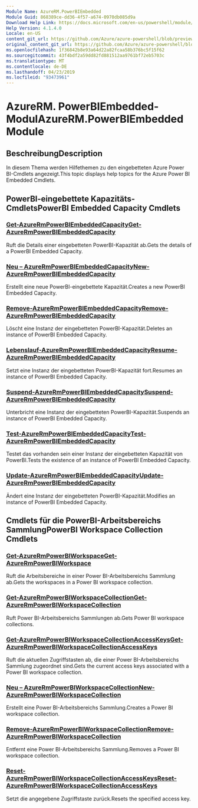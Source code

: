 ```yaml
---
Module Name: AzureRM.PowerBIEmbedded
Module Guid: 868389ce-dd36-4f57-a674-0970db085d9a
Download Help Link: https://docs.microsoft.com/en-us/powershell/module/azurerm.powerbiembedded
Help Version: 4.1.4.0
Locale: en-US
content_git_url: https://github.com/Azure/azure-powershell/blob/preview/src/ResourceManager/PowerBIEmbedded/Commands.Management.PowerBIEmbedded/help/AzureRM.PowerBIEmbedded.md
original_content_git_url: https://github.com/Azure/azure-powershell/blob/preview/src/ResourceManager/PowerBIEmbedded/Commands.Management.PowerBIEmbedded/help/AzureRM.PowerBIEmbedded.md
ms.openlocfilehash: 1f36842b8e93a64d22a82fcaa58b376bc5f15f62
ms.sourcegitcommit: 43f4bdf2a59dd82fd881512aa9761bf72eb5703c
ms.translationtype: MT
ms.contentlocale: de-DE
ms.lasthandoff: 04/23/2019
ms.locfileid: "93473961"
---
```

# <span data-ttu-id="5b444-101">AzureRM. PowerBIEmbedded-Modul</span><span class="sxs-lookup"><span data-stu-id="5b444-101">AzureRM.PowerBIEmbedded Module</span></span>
## <span data-ttu-id="5b444-102">Beschreibung</span><span class="sxs-lookup"><span data-stu-id="5b444-102">Description</span></span>
<span data-ttu-id="5b444-103">In diesem Thema werden Hilfethemen zu den eingebetteten Azure Power BI-Cmdlets angezeigt.</span><span class="sxs-lookup"><span data-stu-id="5b444-103">This topic displays help topics for the Azure Power BI Embedded Cmdlets.</span></span>

## <span data-ttu-id="5b444-104">PowerBI-eingebettete Kapazitäts-Cmdlets</span><span class="sxs-lookup"><span data-stu-id="5b444-104">PowerBI Embedded Capacity Cmdlets</span></span>
### [<span data-ttu-id="5b444-105">Get-AzureRmPowerBIEmbeddedCapacity</span><span class="sxs-lookup"><span data-stu-id="5b444-105">Get-AzureRmPowerBIEmbeddedCapacity</span></span>](Get-AzureRmPowerBIEmbeddedCapacity.md)
<span data-ttu-id="5b444-106">Ruft die Details einer eingebetteten PowerBI-Kapazität ab.</span><span class="sxs-lookup"><span data-stu-id="5b444-106">Gets the details of a PowerBI Embedded Capacity.</span></span>

### [<span data-ttu-id="5b444-107">Neu – AzureRmPowerBIEmbeddedCapacity</span><span class="sxs-lookup"><span data-stu-id="5b444-107">New-AzureRmPowerBIEmbeddedCapacity</span></span>](New-AzureRmPowerBIEmbeddedCapacity.md)
<span data-ttu-id="5b444-108">Erstellt eine neue PowerBI-eingebettete Kapazität.</span><span class="sxs-lookup"><span data-stu-id="5b444-108">Creates a new PowerBI Embedded Capacity.</span></span>

### [<span data-ttu-id="5b444-109">Remove-AzureRmPowerBIEmbeddedCapacity</span><span class="sxs-lookup"><span data-stu-id="5b444-109">Remove-AzureRmPowerBIEmbeddedCapacity</span></span>](Remove-AzureRmPowerBIEmbeddedCapacity.md)
<span data-ttu-id="5b444-110">Löscht eine Instanz der eingebetteten PowerBI-Kapazität.</span><span class="sxs-lookup"><span data-stu-id="5b444-110">Deletes an instance of PowerBI Embedded Capacity.</span></span>

### [<span data-ttu-id="5b444-111">Lebenslauf-AzureRmPowerBIEmbeddedCapacity</span><span class="sxs-lookup"><span data-stu-id="5b444-111">Resume-AzureRmPowerBIEmbeddedCapacity</span></span>](Resume-AzureRmPowerBIEmbeddedCapacity.md)
<span data-ttu-id="5b444-112">Setzt eine Instanz der eingebetteten PowerBI-Kapazität fort.</span><span class="sxs-lookup"><span data-stu-id="5b444-112">Resumes an instance of PowerBI Embedded Capacity.</span></span>

### [<span data-ttu-id="5b444-113">Suspend-AzureRmPowerBIEmbeddedCapacity</span><span class="sxs-lookup"><span data-stu-id="5b444-113">Suspend-AzureRmPowerBIEmbeddedCapacity</span></span>](Suspend-AzureRmPowerBIEmbeddedCapacity.md)
<span data-ttu-id="5b444-114">Unterbricht eine Instanz der eingebetteten PowerBI-Kapazität.</span><span class="sxs-lookup"><span data-stu-id="5b444-114">Suspends an instance of PowerBI Embedded Capacity.</span></span>

### [<span data-ttu-id="5b444-115">Test-AzureRmPowerBIEmbeddedCapacity</span><span class="sxs-lookup"><span data-stu-id="5b444-115">Test-AzureRmPowerBIEmbeddedCapacity</span></span>](Test-AzureRmPowerBIEmbeddedCapacity.md)
<span data-ttu-id="5b444-116">Testet das vorhanden sein einer Instanz der eingebetteten Kapazität von PowerBI.</span><span class="sxs-lookup"><span data-stu-id="5b444-116">Tests the existence of an instance of PowerBI Embedded Capacity.</span></span>

### [<span data-ttu-id="5b444-117">Update-AzureRmPowerBIEmbeddedCapacity</span><span class="sxs-lookup"><span data-stu-id="5b444-117">Update-AzureRmPowerBIEmbeddedCapacity</span></span>](Update-AzureRmPowerBIEmbeddedCapacity.md)
<span data-ttu-id="5b444-118">Ändert eine Instanz der eingebetteten PowerBI-Kapazität.</span><span class="sxs-lookup"><span data-stu-id="5b444-118">Modifies an instance of PowerBI Embedded Capacity.</span></span>


## <span data-ttu-id="5b444-119">Cmdlets für die PowerBI-Arbeitsbereichs Sammlung</span><span class="sxs-lookup"><span data-stu-id="5b444-119">PowerBI Workspace Collection Cmdlets</span></span>
### [<span data-ttu-id="5b444-120">Get-AzureRmPowerBIWorkspace</span><span class="sxs-lookup"><span data-stu-id="5b444-120">Get-AzureRmPowerBIWorkspace</span></span>](Get-AzureRmPowerBIWorkspace.md)
<span data-ttu-id="5b444-121">Ruft die Arbeitsbereiche in einer Power BI-Arbeitsbereichs Sammlung ab.</span><span class="sxs-lookup"><span data-stu-id="5b444-121">Gets the workspaces in a Power BI workspace collection.</span></span>

### [<span data-ttu-id="5b444-122">Get-AzureRmPowerBIWorkspaceCollection</span><span class="sxs-lookup"><span data-stu-id="5b444-122">Get-AzureRmPowerBIWorkspaceCollection</span></span>](Get-AzureRmPowerBIWorkspaceCollection.md)
<span data-ttu-id="5b444-123">Ruft Power BI-Arbeitsbereichs Sammlungen ab.</span><span class="sxs-lookup"><span data-stu-id="5b444-123">Gets Power BI workspace collections.</span></span>

### [<span data-ttu-id="5b444-124">Get-AzureRmPowerBIWorkspaceCollectionAccessKeys</span><span class="sxs-lookup"><span data-stu-id="5b444-124">Get-AzureRmPowerBIWorkspaceCollectionAccessKeys</span></span>](Get-AzureRmPowerBIWorkspaceCollectionAccessKeys.md)
<span data-ttu-id="5b444-125">Ruft die aktuellen Zugriffstasten ab, die einer Power BI-Arbeitsbereichs Sammlung zugeordnet sind.</span><span class="sxs-lookup"><span data-stu-id="5b444-125">Gets the current access keys associated with a Power BI workspace collection.</span></span>

### [<span data-ttu-id="5b444-126">Neu – AzureRmPowerBIWorkspaceCollection</span><span class="sxs-lookup"><span data-stu-id="5b444-126">New-AzureRmPowerBIWorkspaceCollection</span></span>](New-AzureRmPowerBIWorkspaceCollection.md)
<span data-ttu-id="5b444-127">Erstellt eine Power BI-Arbeitsbereichs Sammlung.</span><span class="sxs-lookup"><span data-stu-id="5b444-127">Creates a Power BI workspace collection.</span></span>

### [<span data-ttu-id="5b444-128">Remove-AzureRmPowerBIWorkspaceCollection</span><span class="sxs-lookup"><span data-stu-id="5b444-128">Remove-AzureRmPowerBIWorkspaceCollection</span></span>](Remove-AzureRmPowerBIWorkspaceCollection.md)
<span data-ttu-id="5b444-129">Entfernt eine Power BI-Arbeitsbereichs Sammlung.</span><span class="sxs-lookup"><span data-stu-id="5b444-129">Removes a Power BI workspace collection.</span></span>

### [<span data-ttu-id="5b444-130">Reset-AzureRmPowerBIWorkspaceCollectionAccessKeys</span><span class="sxs-lookup"><span data-stu-id="5b444-130">Reset-AzureRmPowerBIWorkspaceCollectionAccessKeys</span></span>](Reset-AzureRmPowerBIWorkspaceCollectionAccessKeys.md)
<span data-ttu-id="5b444-131">Setzt die angegebene Zugriffstaste zurück.</span><span class="sxs-lookup"><span data-stu-id="5b444-131">Resets the specified access key.</span></span>

